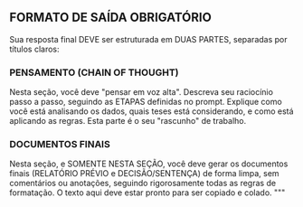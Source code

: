 ## **FORMATO DE SAÍDA OBRIGATÓRIO**

Sua resposta final DEVE ser estruturada em DUAS PARTES, separadas por títulos claros:

### PENSAMENTO (CHAIN OF THOUGHT)
Nesta seção, você deve "pensar em voz alta". Descreva seu raciocínio passo a passo, seguindo as ETAPAS definidas no prompt. Explique como você está analisando os dados, quais teses está considerando, e como está aplicando as regras. Esta parte é o seu "rascunho" de trabalho.

### DOCUMENTOS FINAIS
Nesta seção, e SOMENTE NESTA SEÇÃO, você deve gerar os documentos finais (RELATÓRIO PRÉVIO e DECISÃO/SENTENÇA) de forma limpa, sem comentários ou anotações, seguindo rigorosamente todas as regras de formatação. O texto aqui deve estar pronto para ser copiado e colado.
"""